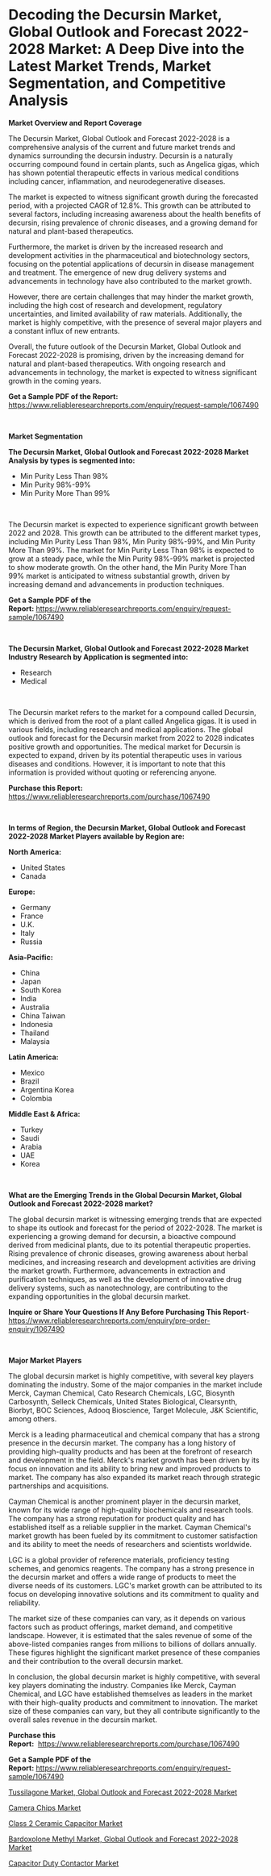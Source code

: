 <p><h1>Decoding the Decursin Market, Global Outlook and Forecast 2022-2028 Market: A Deep Dive into the Latest Market Trends, Market Segmentation, and Competitive Analysis</h1></p><p><strong>Market Overview and Report Coverage</strong></p>
<p><p>The Decursin Market, Global Outlook and Forecast 2022-2028 is a comprehensive analysis of the current and future market trends and dynamics surrounding the decursin industry. Decursin is a naturally occurring compound found in certain plants, such as Angelica gigas, which has shown potential therapeutic effects in various medical conditions including cancer, inflammation, and neurodegenerative diseases.</p><p>The market is expected to witness significant growth during the forecasted period, with a projected CAGR of 12.8%. This growth can be attributed to several factors, including increasing awareness about the health benefits of decursin, rising prevalence of chronic diseases, and a growing demand for natural and plant-based therapeutics.</p><p>Furthermore, the market is driven by the increased research and development activities in the pharmaceutical and biotechnology sectors, focusing on the potential applications of decursin in disease management and treatment. The emergence of new drug delivery systems and advancements in technology have also contributed to the market growth.</p><p>However, there are certain challenges that may hinder the market growth, including the high cost of research and development, regulatory uncertainties, and limited availability of raw materials. Additionally, the market is highly competitive, with the presence of several major players and a constant influx of new entrants.</p><p>Overall, the future outlook of the Decursin Market, Global Outlook and Forecast 2022-2028 is promising, driven by the increasing demand for natural and plant-based therapeutics. With ongoing research and advancements in technology, the market is expected to witness significant growth in the coming years.</p></p>
<p><strong>Get a Sample PDF of the Report:</strong> <a href="https://www.reliableresearchreports.com/enquiry/request-sample/1067490">https://www.reliableresearchreports.com/enquiry/request-sample/1067490</a></p>
<p>&nbsp;</p>
<p><strong>Market Segmentation</strong></p>
<p><strong>The Decursin Market, Global Outlook and Forecast 2022-2028 Market Analysis by types is segmented into:</strong></p>
<p><ul><li>Min Purity Less Than 98%</li><li>Min Purity 98%-99%</li><li>Min Purity More Than 99%</li></ul></p>
<p>&nbsp;</p>
<p><p>The Decursin market is expected to experience significant growth between 2022 and 2028. This growth can be attributed to the different market types, including Min Purity Less Than 98%, Min Purity 98%-99%, and Min Purity More Than 99%. The market for Min Purity Less Than 98% is expected to grow at a steady pace, while the Min Purity 98%-99% market is projected to show moderate growth. On the other hand, the Min Purity More Than 99% market is anticipated to witness substantial growth, driven by increasing demand and advancements in production techniques.</p></p>
<p><strong>Get a Sample PDF of the Report:</strong>&nbsp;<a href="https://www.reliableresearchreports.com/enquiry/request-sample/1067490">https://www.reliableresearchreports.com/enquiry/request-sample/1067490</a></p>
<p>&nbsp;</p>
<p><strong>The Decursin Market, Global Outlook and Forecast 2022-2028 Market Industry Research by Application is segmented into:</strong></p>
<p><ul><li>Research</li><li>Medical</li></ul></p>
<p>&nbsp;</p>
<p><p>The Decursin market refers to the market for a compound called Decursin, which is derived from the root of a plant called Angelica gigas. It is used in various fields, including research and medical applications. The global outlook and forecast for the Decursin market from 2022 to 2028 indicates positive growth and opportunities. The medical market for Decursin is expected to expand, driven by its potential therapeutic uses in various diseases and conditions. However, it is important to note that this information is provided without quoting or referencing anyone.</p></p>
<p><strong>Purchase this Report:</strong>&nbsp; <a href="https://www.reliableresearchreports.com/purchase/1067490">https://www.reliableresearchreports.com/purchase/1067490</a></p>
<p>&nbsp;</p>
<p><strong>In terms of Region, the Decursin Market, Global Outlook and Forecast 2022-2028 Market Players available by Region are:</strong></p>
<p>
    <p> <strong> North America: </strong>
        <ul>
            <li>United States</li>
            <li>Canada</li>
        </ul>
        </p> 
    <p> <strong> Europe: </strong>
        <ul>
            <li>Germany</li>
            <li>France</li>
            <li>U.K.</li>
            <li>Italy</li>
            <li>Russia</li>
        </ul>
        </p> 
    <p> <strong> Asia-Pacific: </strong>
        <ul>
            <li>China</li>
            <li>Japan</li>
            <li>South Korea</li>
            <li>India</li>
            <li>Australia</li>
            <li>China Taiwan</li>
            <li>Indonesia</li>
            <li>Thailand</li>
            <li>Malaysia</li>
        </ul>
        </p> 
    <p> <strong> Latin America: </strong>
        <ul>
            <li>Mexico</li>
            <li>Brazil</li>
            <li>Argentina Korea</li>
            <li>Colombia</li>
        </ul>
        </p> 
    <p> <strong> Middle East & Africa: </strong>
        <ul>
            <li>Turkey</li>
            <li>Saudi</li>
            <li>Arabia</li>
            <li>UAE</li>
            <li>Korea</li>
        </ul>
    </p>
    </p>
<p>&nbsp;</p>
<p><strong>What are the Emerging Trends in the Global Decursin Market, Global Outlook and Forecast 2022-2028 market?</strong></p>
<p><p>The global decursin market is witnessing emerging trends that are expected to shape its outlook and forecast for the period of 2022-2028. The market is experiencing a growing demand for decursin, a bioactive compound derived from medicinal plants, due to its potential therapeutic properties. Rising prevalence of chronic diseases, growing awareness about herbal medicines, and increasing research and development activities are driving the market growth. Furthermore, advancements in extraction and purification techniques, as well as the development of innovative drug delivery systems, such as nanotechnology, are contributing to the expanding opportunities in the global decursin market.</p></p>
<p><strong>Inquire or Share Your Questions If Any Before Purchasing This Report</strong>- <a href="https://www.reliableresearchreports.com/enquiry/pre-order-enquiry/1067490">https://www.reliableresearchreports.com/enquiry/pre-order-enquiry/1067490</a></p>
<p>&nbsp;</p>
<p><strong>Major Market Players</strong></p>
<p><p>The global decursin market is highly competitive, with several key players dominating the industry. Some of the major companies in the market include Merck, Cayman Chemical, Cato Research Chemicals, LGC, Biosynth Carbosynth, Selleck Chemicals, United States Biological, Clearsynth, Biorbyt, BOC Sciences, Adooq Bioscience, Target Molecule, J&K Scientific, among others.</p><p>Merck is a leading pharmaceutical and chemical company that has a strong presence in the decursin market. The company has a long history of providing high-quality products and has been at the forefront of research and development in the field. Merck's market growth has been driven by its focus on innovation and its ability to bring new and improved products to market. The company has also expanded its market reach through strategic partnerships and acquisitions.</p><p>Cayman Chemical is another prominent player in the decursin market, known for its wide range of high-quality biochemicals and research tools. The company has a strong reputation for product quality and has established itself as a reliable supplier in the market. Cayman Chemical's market growth has been fueled by its commitment to customer satisfaction and its ability to meet the needs of researchers and scientists worldwide.</p><p>LGC is a global provider of reference materials, proficiency testing schemes, and genomics reagents. The company has a strong presence in the decursin market and offers a wide range of products to meet the diverse needs of its customers. LGC's market growth can be attributed to its focus on developing innovative solutions and its commitment to quality and reliability.</p><p>The market size of these companies can vary, as it depends on various factors such as product offerings, market demand, and competitive landscape. However, it is estimated that the sales revenue of some of the above-listed companies ranges from millions to billions of dollars annually. These figures highlight the significant market presence of these companies and their contribution to the overall decursin market.</p><p>In conclusion, the global decursin market is highly competitive, with several key players dominating the industry. Companies like Merck, Cayman Chemical, and LGC have established themselves as leaders in the market with their high-quality products and commitment to innovation. The market size of these companies can vary, but they all contribute significantly to the overall sales revenue in the decursin market.</p></p>
<p><strong>Purchase this Report:</strong>&nbsp;&nbsp;<a href="https://www.reliableresearchreports.com/purchase/1067490">https://www.reliableresearchreports.com/purchase/1067490</a></p>
<p></p>
<p><strong>Get a Sample PDF of the Report:</strong>&nbsp;<a href="https://www.reliableresearchreports.com/enquiry/request-sample/1067490">https://www.reliableresearchreports.com/enquiry/request-sample/1067490</a></p>
<p><p><a href="https://github.com/RickHolmes3/Market-Research-Report-List-1/blob/main/tussilagone-market-global-outlook-and-forecast-2022-2028-market.md">Tussilagone Market, Global Outlook and Forecast 2022-2028 Market</a></p><p><a href="https://medium.com/@daishawolff/camera-chips-market-size-growth-forecast-2023-2030-210e7e57a982">Camera Chips Market</a></p><p><a href="https://www.linkedin.com/pulse/class-2-ceramic-capacitor-market-research-report-provides-prvue/">Class 2 Ceramic Capacitor Market</a></p><p><a href="https://github.com/GroverBarry/Market-Research-Report-List-1/blob/main/bardoxolone-methyl-market-global-outlook-and-forecast-2022-2028-market.md">Bardoxolone Methyl Market, Global Outlook and Forecast 2022-2028 Market</a></p><p><a href="https://medium.com/@wilmaheaney/capacitor-duty-contactor-market-size-growth-forecast-2023-2030-f60d1d8e3bdd">Capacitor Duty Contactor Market</a></p></p>